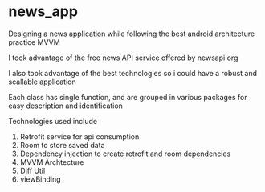 # news_app

Designing a news application while following the best android architecture practice MVVM

I took advantage of the free news API service offered by newsapi.org

I also took advantage of the best technologies so i could have a robust and scallable application

Each class has single function, and are grouped in various packages for easy description and identification

Technologies used include

1. Retrofit service for api consumption
2. Room to store saved data
3. Dependency injection to create retrofit and room dependencies
4. MVVM Archtecture
5. Diff Util
6. viewBinding

